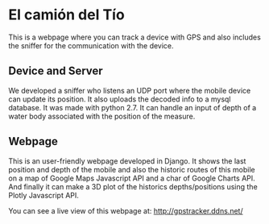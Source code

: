 # El camión del Tío
This is a webpage where you can track a device with GPS and also includes the sniffer for the communication with the device.

## Device and Server
We developed a sniffer who listens an UDP port where the mobile device can update its position. It also uploads the decoded info to a mysql database. It was made with python 2.7. It can handle an input of depth of a water body associated with the position of the measure.

## Webpage
This is an user-friendly webpage developed in Django. It shows the last position and depth of the mobile and also the historic routes of this mobile on a map of Google Maps Javascript API and a char of Google Charts API. And finally it can make a 3D plot of the historics depths/positions using the Plotly Javascript API.

You can see a live view of this webpage at: http://gpstracker.ddns.net/
